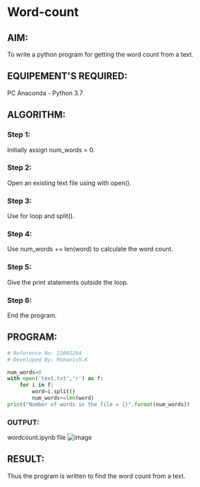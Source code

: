 # Word-count
## AIM:
To write a python program for getting the word count from a text.
## EQUIPEMENT'S REQUIRED: 
PC
Anaconda - Python 3.7
## ALGORITHM: 
### Step 1:
Initially assign num_words = 0.

### Step 2: 
Open an existing text file using with open().
 
### Step 3:
Use for loop and split().

### Step 4:  
Use num_words += len(word) to calculate the word count.

### Step 5: 
Give the print statements outside the loop.

### Step 6:
End the program.

## PROGRAM:
```python
# Reference No: 22002294
# Developed By: Mohanish.K

num_words=0
with open('text.txt','r') as f:
    for i in f:
        word=i.split()
        num_words+=len(word)
print("Number of words in the file = {}".format(num_words))
```

### OUTPUT:
wordcount.ipynb file
![image](https://user-images.githubusercontent.com/111619160/215005034-abd662e8-6a14-4daa-868f-e2adb78c1795.png)

## RESULT:
Thus the program is written to find the word count from a text.
